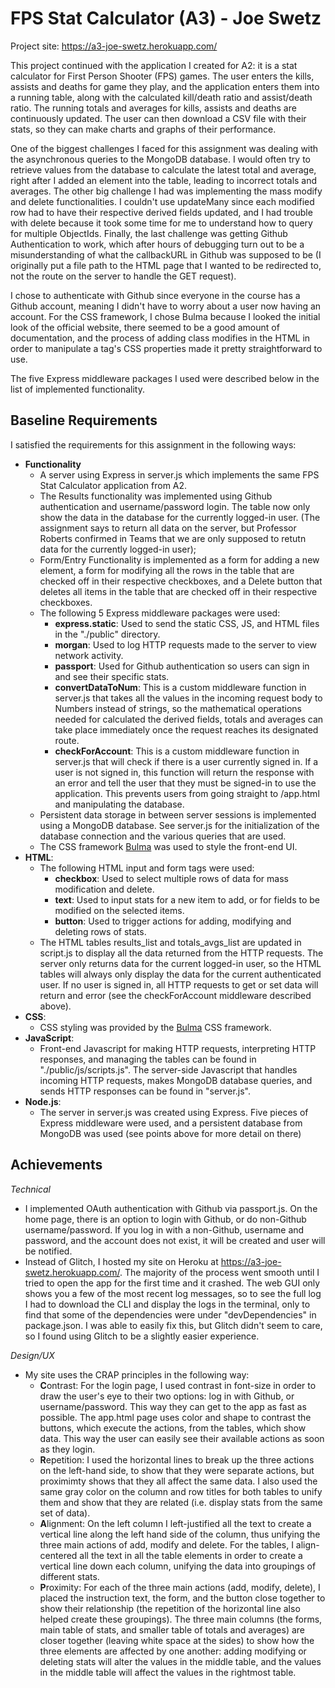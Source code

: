 FPS Stat Calculator (A3) - Joe Swetz
===

Project site: https://a3-joe-swetz.herokuapp.com/

This project continued with the application I created for A2: it is a stat calculator 
for First Person Shooter (FPS) games. The user enters the kills, assists and deaths for
game they play, and the application enters them into a running table, along with the 
calculated kill/death ratio and assist/death ratio. The running totals and averages for
kills, assists and deaths are continuously updated. The user can then download a 
CSV file with their stats, so they can make charts and graphs of their performance.

One of the biggest challenges I faced for this assignment was dealing with the 
asynchronous queries to the MongoDB database. I would often try to retrieve values from
the database to calculate the latest total and average, right after I added an element
into the table, leading to incorrect totals and averages. The other big challenge I had 
was implementing the mass modify and delete functionalities. I couldn't use updateMany 
since each modified row had to have their respective derived fields updated, and I had 
trouble with delete because it took some time for me to understand how to query for 
multiple ObjectIds. Finally, the last challenge was getting Github Authentication to work,
which after hours of debugging turn out to be a misunderstanding of what the callbackURL
in Github was supposed to be (I originally put a file path to the HTML page that I wanted 
to be redirected to, not the route on the server to handle the GET request).

I chose to authenticate with Github since everyone in the course has a Github account, 
meaning I didn't have to worry about a user now having an account. For the CSS framework, 
I chose Bulma because I looked the initial look of the official website, there seemed to 
be a good amount of documentation, and the process of adding class modifies in the HTML 
in order to manipulate a tag's CSS properties made it pretty straightforward to use.

The five Express middleware packages I used were described below in the list of 
implemented functionality.

Baseline Requirements
---
I satisfied the requirements for this assignment in the following ways:
- **Functionality**
    - A server using Express in server.js which implements the same FPS Stat
    Calculator application from A2.
    - The Results functionality was implemented using Github authentication and 
    username/password login. The table now only show the data in the database for
    the currently logged-in user. (The assignment says to return all data on the
    server, but Professor Roberts confirmed in Teams that we are only supposed to
    retutn data for the currently logged-in user);
    - Form/Entry Functionality is implemented as a form for adding a new element,
    a form for modifying all the rows in the table that are checked off in their 
    respective checkboxes, and a Delete button that deletes all items in the table
    that are checked off in their respective checkboxes.
    - The following 5 Express middleware packages were used:
        - **express.static**: Used to send the static CSS, JS, and HTML files in the
        "./public" directory.
        - **morgan**: Used to log HTTP requests made to the server to view network 
        activity.
        - **passport**: Used for Github authentication so users can sign in and see 
        their specific stats.
        - **convertDataToNum**: This is a custom middleware function in server.js 
        that takes all the values in the incoming request body to Numbers instead of
        strings, so the mathematical operations needed for calculated the derived 
        fields, totals and averages can take place immediately once the request 
        reaches its designated route.
        - **checkForAccount**: This is a custom middleware function in server.js
        that will check if there is a user currently signed in. If a user is not
        signed in, this function will return the response with an error and tell
        the user that they must be signed-in to use the application. This prevents
        users from going straight to /app.html and manipulating the database.
    - Persistent data storage in between server sessions is implemented using a 
    MongoDB database. See server.js for the initialization of the database connection
    and the various queries that are used.
    - The CSS framework [Bulma](https://bulma.io/) was used to style the front-end UI.
- **HTML**:
    - The following HTML input and form tags were used:
        - **checkbox**: Used to select multiple rows of data for mass modification and
        delete.
        - **text**: Used to input stats for a new item to add, or for fields to be 
        modified on the selected items.
        - **button**: Used to trigger actions for adding, modifying and deleting rows
        of stats.
    - The HTML tables results_list and totals_avgs_list are updated in script.js to display
    all the data returned from the HTTP requests. The server only returns data for the 
    current logged-in user, so the HTML tables will always only display the data for the
    current authenticated user. If no user is signed in, all HTTP requests to get or set
    data will return and error (see the checkForAccount middleware described above).
 - **CSS**:
    - CSS styling was provided by the [Bulma](https://bulma.io/) CSS framework.
 - **JavaScript**:
    - Front-end Javascript for making HTTP requests, interpreting HTTP responses, and 
    managing the tables can be found in "./public/js/scripts.js". The server-side 
    Javascript that handles incoming HTTP requests, makes MongoDB database queries,
    and sends HTTP responses can be found in "server.js".
 - **Node.js**:
    - The server in server.js was created using Express. Five pieces of Express 
    middleware were used, and a persistent database from MongoDB was used (see 
    points above for more detail on there)

Achievements
---
        
*Technical*
- I implemented OAuth authentication with Github via passport.js. On the home page, there is
 an option to login with Github, or do non-Github username/password. If you log in with a non-Github,
 username and password, and the account does not exist, it will be created and user will be notified.
- Instead of Glitch, I hosted my site on Heroku at https://a3-joe-swetz.herokuapp.com/. The majority
 of the process went smooth until I tried to open the app for the first time and it crashed. The web GUI
 only shows you a few of the most recent log messages, so to see the full log I had to download the CLI
 and display the logs in the terminal, only to find that some of the dependencies were under "devDependencies"
 in package.json. I was able to easily fix this, but Glitch didn't seem to care, so I found using Glitch
 to be a slightly easier experience.

*Design/UX*
- My site uses the CRAP principles in the following way:
    - **C**ontrast: For the login page, I used contrast in font-size in order to draw the user's eye to
    their two options: log in with Github, or username/password. This way they can get to the app as fast
    as possible. The app.html page uses color and shape to contrast the buttons, which execute the actions,
    from the tables, which show data. This way the user can easily see their available actions as soon as they 
    login.
    - **R**epetition: I used the horizontal lines to break up the three actions on the left-hand side, to show
    that they were separate actions, but proximimty shows that they all affect the same data. I also used the 
    same gray color on the column and row titles for both tables to unify them and show that they are related 
    (i.e. display stats from the same set of data).
    - **A**lignment: On the left column I left-justified all the text to create a vertical line along the left
    hand side of the column, thus unifying the three main actions of add, modify and delete. For the tables, I 
    align-centered all the text in all the table elements in order to create a vertical line down each column,
    unifying the data into groupings of different stats.
    - **P**roximity: For each of the three main actions (add, modify, delete), I placed the instruction text,
    the form, and the button close together to show their relationship (the repetition of the horizontal line
    also helped create these groupings). The three main columns (the forms, main table of stats, and smaller
    table of totals and averages) are closer together (leaving white space at the sides) to show how the three
    elements are affected by one another: adding modifying or deleting stats will alter the values in the middle
    table, and the values in the middle table will affect the values in the rightmost table.